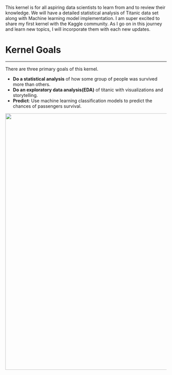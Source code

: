 This kernel is for all aspiring data scientists to learn from and to review their knowledge. We will have a detailed statistical analysis of Titanic data set along with Machine learning model implementation. I am super excited to share my first kernel with the Kaggle community. As I go on in this journey and learn new topics, I will incorporate them with each new updates. 

# Kernel Goals
<a id="aboutthiskernel"></a>
***
There are three primary goals of this kernel.
- <b>Do a statistical analysis</b> of how some group of people was survived more than others. 
- <b>Do an exploratory data analysis(EDA)</b> of titanic with visualizations and storytelling.  
- <b>Predict</b>: Use machine learning classification models to predict the chances of passengers survival.

<img src="http://data.freehdw.com/ships-titanic-vehicles-best.jpg"  Width="800">

